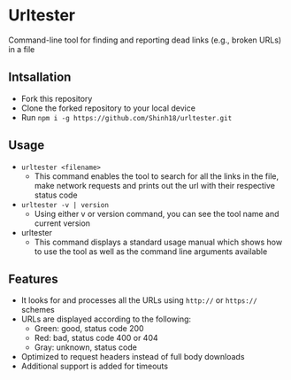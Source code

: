 # Urltester
Command-line tool for finding and reporting dead links (e.g., broken URLs) in a file

## Intsallation
* Fork this repository
* Clone the forked repository to your local device
* Run ```npm i -g https://github.com/Shinh18/urltester.git```

## Usage
* ```urltester <filename>``` 
    * This command enables the tool to search for all the links in the file, make network requests and prints out the url with their respective status code
* ```urltester -v | version ```
    * Using either v or version command, you can see the tool name and current version
* urltester
    * This command displays a standard usage manual which shows how to use the tool as well as the command line arguments available

## Features
* It looks for and processes all the URLs using ```http://``` or ```https://``` schemes 
* URLs are displayed according to the following:
   * Green: good, status code 200 
   * Red: bad, status code 400 or 404
   * Gray: unknown, status code
* Optimized to request headers instead of full body downloads
* Additional support is added for timeouts




